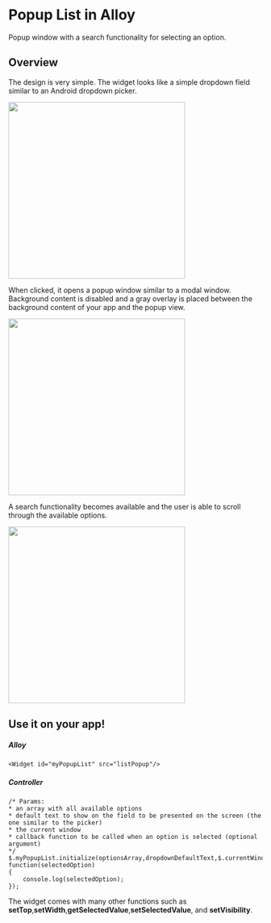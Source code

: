 # Popup List in Alloy

Popup window with a search functionality for selecting an option.

## Overview

The design is very simple. The widget looks like a simple dropdown field similar to an Android dropdown picker.

<img src="https://s7.postimg.org/4jj40zfq3/Captura_de_Tela_2017-12-01_a_s_14.15.35.png" width="350"/>

When clicked, it opens a popup window similar to a modal window. Background content is disabled and a gray overlay is placed between the background content of your app and the popup view.

<img src="https://s7.postimg.org/8fwfwzg57/Captura_de_Tela_2017-12-01_a_s_14.15.53.png" width="350"/>

A search functionality becomes available and the user is able to scroll through the available options.

<img src="https://s7.postimg.org/bzidmsb57/Captura_de_Tela_2017-12-01_a_s_14.15.45.png" width="350"/>

## Use it on your app!

##### Alloy
```
<Widget id="myPopupList" src="listPopup"/>
```

##### Controller
```
/* Params:
* an array with all available options
* default text to show on the field to be presented on the screen (the one similar to the picker)
* the current window
* callback function to be called when an option is selected (optional argument)
*/
$.myPopupList.initialize(optionsArray,dropdownDefaultText,$.currentWindow, function(selectedOption)
{
    console.log(selectedOption);
}); 
```

The widget comes with many other functions such as **setTop**,**setWidth**,**getSelectedValue**,**setSelectedValue**, and **setVisibility**.
